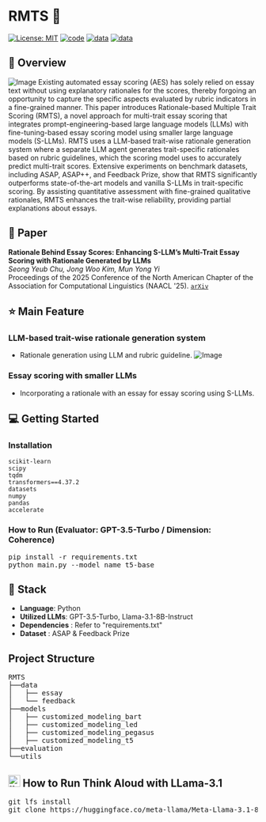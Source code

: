 
# RMTS 🤖


[![License: MIT](https://img.shields.io/badge/License-MIT-yellow.svg)](https://opensource.org/licenses/MIT)
[![code](https://img.shields.io/badge/Code-Python3.9-blue)](https://docs.python.org/3/license.html)
[![data](https://img.shields.io/badge/Data-ASAP-green)](https://paperswithcode.com/dataset/asap)
[![data](https://img.shields.io/badge/Data-Feedback-red)](https://www.kaggle.com/competitions/feedback-prize-english-language-learning/data)






## 📖 Overview
![Image](https://github.com/user-attachments/assets/4c9b5615-2199-46a4-9893-cda0c243d2e3)
Existing automated essay scoring (AES) has solely relied on essay text without using explanatory rationales for the scores, thereby forgoing an opportunity to capture the specific aspects evaluated by rubric indicators in a fine-grained manner. This paper introduces Rationale-based Multiple Trait Scoring (RMTS), a novel approach for multi-trait essay scoring that integrates prompt-engineering-based large language models (LLMs) with fine-tuning-based essay scoring model using smaller large language models (S-LLMs). RMTS uses a LLM-based trait-wise rationale generation system where a separate LLM agent generates trait-specific rationales based on rubric guidelines, which the scoring model uses to accurately predict multi-trait scores. Extensive experiments on benchmark datasets, including ASAP, ASAP++, and Feedback Prize, show that RMTS significantly outperforms state-of-the-art models and vanilla S-LLMs in trait-specific scoring. By assisting quantitative assessment with fine-grained qualitative rationales, RMTS enhances the trait-wise reliability, providing partial explanations about essays.

## 📑 Paper
**Rationale Behind Essay Scores: Enhancing S-LLM’s Multi-Trait Essay Scoring with Rationale Generated by LLMs**  
*Seong Yeub Chu, Jong Woo Kim, Mun Yong Yi*  
Proceedings of the 2025 Conference of the North American Chapter of the Association for Computational Linguistics (NAACL '25). [`arXiv`](https://arxiv.org/abs/2410.14202)

## ⭐ Main Feature

### LLM-based trait-wise rationale generation system
- Rationale generation using LLM and rubric guideline.
![Image](https://github.com/user-attachments/assets/24487340-4328-4ece-9554-eef3420d0350)

### Essay scoring with smaller LLMs
- Incorporating a rationale with an essay for essay scoring using S-LLMs.


## 💻 Getting Started


### Installation
```
scikit-learn            
scipy
tqdm
transformers==4.37.2
datasets
numpy
pandas
accelerate
```

### How to Run (Evaluator: GPT-3.5-Turbo / Dimension: Coherence)
<pre>
pip install -r requirements.txt
python main.py --model_name t5-base
</pre>

## 🔧 Stack
- **Language**: Python
- **Utilized LLMs**: GPT-3.5-Turbo, Llama-3.1-8B-Instruct
- **Dependencies** : Refer to "requirements.txt"
- **Dataset** : ASAP & Feedback Prize


## Project Structure

<!-- ```markdown -->
<pre>
RMTS
├──data
│   ├── essay
│   └── feedback
├──models
│   ├── customized_modeling_bart
│   ├── customized_modeling_led
│   ├── customized_modeling_pegasus
│   ├── customized_modeling_t5
├──evaluation
└──utils
</pre>


## <img width="24" height="24" src="https://img.icons8.com/emoji/48/llama-emoji.png" alt="llama-emoji"/> How to Run Think Aloud with LLama-3.1
<pre>
git lfs install
git clone https://huggingface.co/meta-llama/Meta-Llama-3.1-8B-Instruct
</pre>


